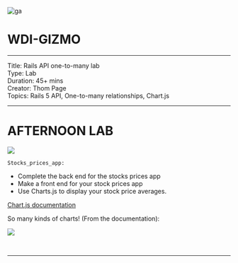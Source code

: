 ![ga](http://mobbook.generalassemb.ly/ga_cog.png)

# WDI-GIZMO

---
Title: Rails API one-to-many lab<br>
Type: Lab<br>
Duration: 45+ mins<br>
Creator: Thom Page <br>
Topics: Rails 5 API, One-to-many relationships, Chart.js<br>

---

# AFTERNOON LAB

![](https://i.imgur.com/mS4bLMs.png)

`Stocks_prices_app:`

* Complete the back end for the stocks prices app
* Make a front end for your stock prices app
* Use Charts.js to display your stock price averages.

[Chart.js documentation](http://www.chartjs.org/docs/#getting-started)

So many kinds of charts! (From the documentation):

![](https://i.imgur.com/GT7KC2O.png)

<br>
<hr>
